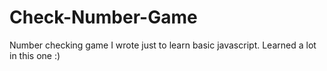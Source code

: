 # Check-Number-Game
Number checking game I wrote just to learn basic javascript. Learned a lot in this one :)
